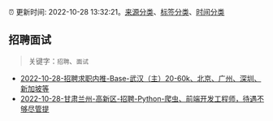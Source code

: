 :alarm_clock: 更新时间: 2022-10-28 13:32:21。[来源分类](../README.md)、[标签分类](../TAGS.md)、[时间分类](../TIMELINE.md)

## 招聘面试


> 关键字：`招聘`、`面试`



- [2022-10-28-招聘求职内推-Base-武汉（主）20-60k、北京、广州、深圳、新加坡等](https://www.v2ex.com/t/890804) 
- [2022-10-28-甘肃兰州-高新区-招聘-Python-爬虫、前端开发工程师，待遇不够尽管提](https://www.v2ex.com/t/890800) 